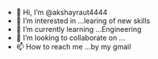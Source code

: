 - 👋 Hi, I’m @akshayraut4444
- 👀 I’m interested in ...learing of new skills 
- 🌱 I’m currently learning ...Engineering 
- 💞️ I’m looking to collaborate on ...
- 📫 How to reach me ...by my gmail

<!---
akshayraut4444/akshayraut4444 is a ✨ special ✨ repository because its `README.md` (this file) appears on your GitHub profile.
You can click the Preview link to take a look at your changes.
--->
